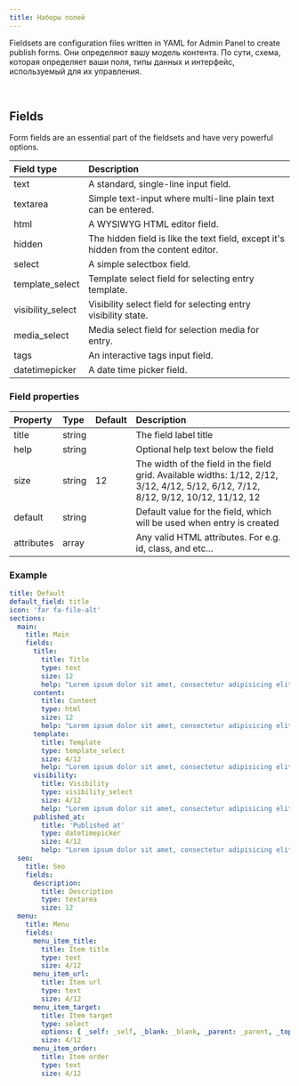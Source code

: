 ```yaml
---
title: Наборы полей
---
```


Fieldsets are configuration files written in YAML for Admin Panel to create publish forms. Они определяют вашу модель контента. По сути, схема, которая определяет ваши поля, типы данных и интерфейс, используемый для их управления.

<br>

## Fields

Form fields are an essential part of the fieldsets and have very powerful options.

| Field type        | Description                                                                          |
|:----------------- |:------------------------------------------------------------------------------------ |
| text              | A standard, single-line input field.                                                 |
| textarea          | Simple text-input where multi-line plain text can be entered.                        |
| html              | A WYSIWYG HTML editor field.                                                         |
| hidden            | The hidden field is like the text field, except it's hidden from the content editor. |
| select            | A simple selectbox field.                                                            |
| template_select   | Template select field for selecting entry template.                                  |
| visibility_select | Visibility select field for selecting entry visibility state.                        |
| media_select      | Media select field for selection media for entry.                                    |
| tags              | An interactive tags input field.                                                     |
| datetimepicker    | A date time picker field.                                                            |

### Field properties

| Property   | Type   | Default | Description                                                                                                                        |
|:---------- |:------ |:------- |:---------------------------------------------------------------------------------------------------------------------------------- |
| title      | string |         | The field label title                                                                                                              |
| help       | string |         | Optional help text below the field                                                                                                 |
| size       | string | 12      | The width of the field in the field grid. Available widths: 1/12, 2/12, 3/12, 4/12, 5/12, 6/12, 7/12, 8/12, 9/12, 10/12, 11/12, 12 |
| default    | string |         | Default value for the field, which will be used when entry is created                                                              |
| attributes | array  |         | Any valid HTML attributes. For e.g. id, class, and etc...                                                                          |

### Example

```yaml
title: Default
default_field: title
icon: 'far fa-file-alt'
sections:
  main:
    title: Main
    fields:
      title:
        title: Title
        type: text
        size: 12
        help: "Lorem ipsum dolor sit amet, consectetur adipisicing elit"
      content:
        title: Content
        type: html
        size: 12
        help: "Lorem ipsum dolor sit amet, consectetur adipisicing elit"
      template:
        title: Template
        type: template_select
        size: 4/12
        help: "Lorem ipsum dolor sit amet, consectetur adipisicing elit"
      visibility:
        title: Visibility
        type: visibility_select
        size: 4/12
        help: "Lorem ipsum dolor sit amet, consectetur adipisicing elit"
      published_at:
        title: 'Published at'
        type: datetimepicker
        size: 4/12
        help: "Lorem ipsum dolor sit amet, consectetur adipisicing elit"
  seo:
    title: Seo
    fields:
      description:
        title: Description
        type: textarea
        size: 12
  menu:
    title: Menu
    fields:
      menu_item_title:
        title: Item title
        type: text
        size: 4/12
      menu_item_url:
        title: Item url
        type: text
        size: 4/12
      menu_item_target:
        title: Item target
        type: select
        options: { _self: _self, _blank: _blank, _parent: _parent, _top: _top }
        size: 4/12
      menu_item_order:
        title: Item order
        type: text
        size: 4/12
```
